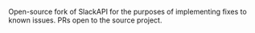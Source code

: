Open-source fork of SlackAPI for the purposes of implementing fixes to known issues. PRs open to the source project.